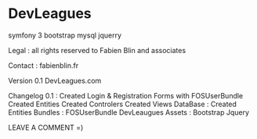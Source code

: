 # DevLeagues
symfony 3 bootstrap mysql jquerry

Legal :
all rights reserved to Fabien Blin and associates

Contact :
fabienblin.fr

Version 0.1 DevLeagues.com

Changelog 0.1 :
  Created Login & Registration Forms with FOSUserBundle
  Created Entities
  Created Controlers
  Created Views
  DataBase :
    Created Entities
  Bundles :
    FOSUserBundle
    DevLeaugues
  Assets :
    Bootstrap
    Jquery

LEAVE A COMMENT =)
